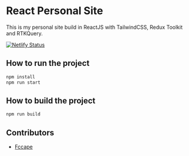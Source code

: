 # React Personal Site

This is my personal site build in ReactJS with TailwindCSS, Redux Toolkit and RTKQuery.

[![Netlify Status](https://api.netlify.com/api/v1/badges/bfa5dca0-1521-4563-9c9f-3f2b3de12a5e/deploy-status)](https://app.netlify.com/sites/danielecarta/deploys)

## How to run the project

```js
npm install
npm run start
```

## How to build the project

```js
npm run build
```

## Contributors

- [Fccape](https://github.com/Fccape)
